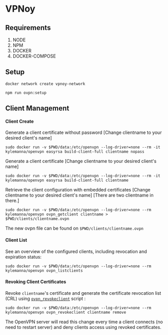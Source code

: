 # VPNoy

## Requirements

1. NODE
2. NPM
2. DOCKER
3. DOCKER-COMPOSE

## Setup

    docker network create vpnoy-network

    npm run ovpn:setup

## Client Management

#### Client Create

Generate a client certificate without password [Change clientname to your desired client's name]

    sudo docker run -v $PWD/data:/etc/openvpn --log-driver=none --rm -it kylemanna/openvpn easyrsa build-client-full clientname nopass

Generate a client certificate [Change clientname to your desired client's name]

    sudo docker run -v $PWD/data:/etc/openvpn --log-driver=none --rm -it kylemanna/openvpn easyrsa build-client-full clientname

Retrieve the client configuration with embedded certificates [Change clientname to your desired client's name] [There are two clientname in there.]

    sudo docker run -v $PWD/data:/etc/openvpn --log-driver=none --rm kylemanna/openvpn ovpn_getclient clientname > $PWD/clients/clientname.ovpn

The new ovpn file can be found on `$PWD/clients/clientname.ovpn`

#### Client List

See an overview of the configured clients, including revocation and expiration status:

    sudo docker run -v $PWD/data:/etc/openvpn --log-driver=none --rm kylemanna/openvpn ovpn_listclients

#### Revoking Client Certificates

Revoke `clientname`'s certificate and generate the certificate revocation list (CRL) using [`ovpn_revokeclient`](/bin/ovpn_revokeclient) script :

    sudo docker run -v $PWD/data:/etc/openvpn --log-driver=none --rm kylemanna/openvpn ovpn_revokeclient clientname remove

The OpenVPN server will read this change every time a client connects (no need to restart server) and deny clients access using revoked certificates.

